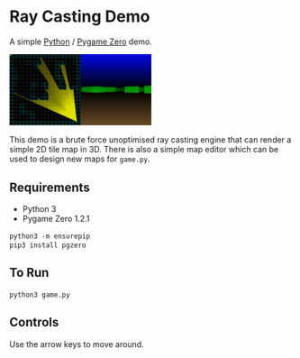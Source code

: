 # Ray Casting Demo

A simple [Python](https://www.python.org/) / [Pygame Zero](https://pygame-zero.readthedocs.io/) demo.

<img src="https://github.com/retroredge/pgzero-games/raw/master/ray-casting/images/screen-shot.png?raw=true" width="50%" height="50%">

This demo is a brute force unoptimised ray casting engine that can render a simple 2D tile map in 3D. There is 
also a simple map editor which can be used to design new maps for `game.py`.

## Requirements

- Python 3
- Pygame Zero 1.2.1

```
python3 -m ensurepip
pip3 install pgzero
```

## To Run
```
python3 game.py
```

## Controls

Use the arrow keys to move around.
